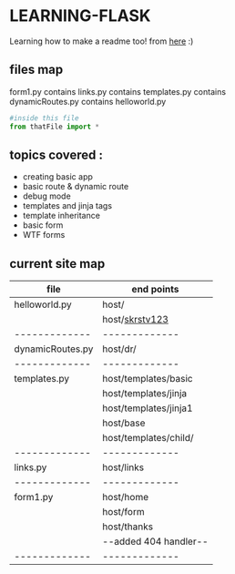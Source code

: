 # LEARNING-FLASK

Learning how to make a readme too! from [here](https://www.makeareadme.com/) :) 

## files map

form1.py contains links.py contains templates.py contains dynamicRoutes.py contains helloworld.py 
```python
#inside this file 
from thatFile import *
```
## topics covered :

* creating basic app
* basic route & dynamic route
* debug mode
* templates and jinja tags
* template inheritance
* basic form
* WTF forms

## current site map 

| file  | end points |
| ------------- | ------------- |
| helloworld.py  | host/  |
|                | host/[skrstv123](https://skrstv123.github.io)  |
| ------------- | ------------- |
| dynamicRoutes.py  | host/dr/<var>  |
| ------------- | ------------- |
| templates.py  | host/templates/basic  |
|               | host/templates/jinja  |
|               | host/templates/jinja1  |
|               | host/base  |
|               | host/templates/child/<text>  |
| ------------- | ------------- |
| links.py  | host/links  |	
| ------------- | ------------- |
| form1.py  | host/home  |
|               | host/form  |
|               | host/thanks  |
|               | --added 404 handler--  |
| ------------- | ------------- |


